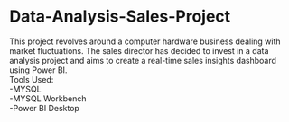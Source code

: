 # Data-Analysis-Sales-Project
This project revolves around a computer hardware business dealing with market fluctuations. The sales director has decided to invest in a data analysis project and aims to create a real-time sales insights dashboard using Power BI.
<br>
Tools Used: 
<br>
  -MYSQL
  <br>
  -MYSQL Workbench
  <br>
  -Power BI Desktop
  
